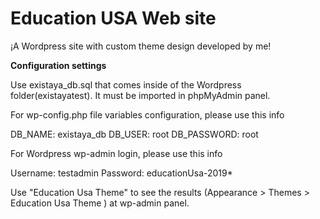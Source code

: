 # Education USA Web site

¡A Wordpress site with custom theme design developed by me!

**Configuration settings**

Use existaya_db.sql that comes inside of the Wordpress folder(existayatest). It must be imported in phpMyAdmin panel.

For wp-config.php file variables configuration, please use this info

DB_NAME: existaya_db
DB_USER: root
DB_PASSWORD: root

For Wordpress wp-admin login, please use this info

Username: testadmin
Password: educationUsa-2019*

Use "Education Usa Theme" to see the results (Appearance > Themes > Education Usa Theme ) at wp-admin panel.
